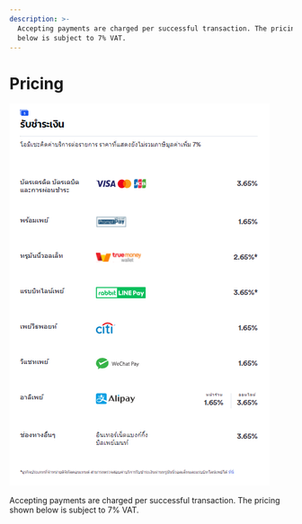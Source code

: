```yaml
---
description: >-
  Accepting payments are charged per successful transaction. The pricing shown
  below is subject to 7% VAT.
---
```


# Pricing

![](<../../.gitbook/assets/image (7) (1).png>)

Accepting payments are charged per successful transaction. The pricing shown below is subject to 7% VAT.

